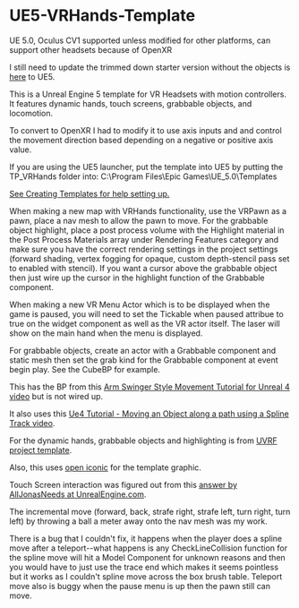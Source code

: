 # UE5-VRHands-Template

UE 5.0, Oculus CV1 supported unless modified for other platforms, can support other headsets because of OpenXR


I still need to update the trimmed down starter version without the objects is <a href="https://github.com/DanielRBowen/UE4-VR-XPlatform-Menu" target="_blank">here</a> to UE5.

This is a Unreal Engine 5 template for VR Headsets with motion controllers. It features dynamic hands, touch screens, grabbable objects, and locomotion.

To convert to OpenXR I had to modify it to use axis inputs and and control the movement direction based depending on a negative or positive axis value.

If you are using the UE5 launcher, put the template into UE5 by putting the TP_VRHands folder into: 
C:\Program Files\Epic Games\UE_5.0\Templates

<a href="https://docs.unrealengine.com/en-US/Engine/Basics/Projects/CreatingTemplates" target="_blank">See Creating Templates for help setting up.</a>

When making a new map with VRHands functionality, use the VRPawn as a pawn, place a nav mesh to allow the pawn to move. For the grabbable object highlight, place a post process volume with the Highlight material in the Post Process Materials array under Rendering Features category and make sure you have the correct rendering settings in the project settings (forward shading, vertex fogging for opaque, custom depth-stencil pass set to enabled with stencil). If you want a cursor above the grabbable object then just wire up the cursor in the highlight function of the Grabbable component.

When making a new VR Menu Actor which is to be displayed when the game is paused, you will need to set the Tickable when paused attribue to true on the widget component as well as the VR actor itself. The laser will show on the main hand when the menu is displayed.

For grabbable objects, create an actor with a Grabbable component and static mesh then set the grab kind for the Grabbable component at event begin play. See the CubeBP for example.

This has the BP from this <a href="https://youtu.be/lMieSD_7nSg" target="_blank">Arm Swinger Style Movement Tutorial for Unreal 4 video</a> but is not wired up.

It also uses this <a href="https://youtu.be/bWXI91FdMtk" target="_blank">Ue4 Tutorial - Moving an Object along a path using a Spline Track video</a>.

For the dynamic hands, grabbable objects and highlighting is from <a href="https://forums.unrealengine.com/development-discussion/vr-ar-development/1381972-uvrf-handpresence-template-for-rift-vive-free-shooting-range-update-1-3-laser-interactions" target="_blank">UVRF project template</a>.

Also, this uses <a href="https://useiconic.com/icons/hand/" target="_blank">open iconic</a> for the template graphic.

Touch Screen interaction was figured out from this <a href="https://answers.unrealengine.com/questions/669917/vr-touch-screen-interaction.html" target="_blank">answer by AllJonasNeeds at UnrealEngine.com</a>.

The incremental move (forward, back, strafe right, strafe left, turn right, turn left) by throwing a ball a meter away onto the nav mesh was my work.

There is a bug that I couldn't fix, it happens when the player does a spline move after a teleport--what happens is any CheckLineCollision function for the spline move will hit a Model Component for unknown reasons and then you would have to just use the trace end which makes it seems pointless but it works as I couldn't spline move across the box brush table. Teleport move also is buggy when the pause menu is up then the pawn still can move.

